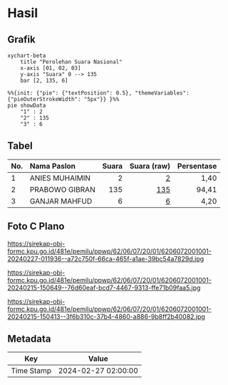 # Hasil

## Grafik

```mermaid
xychart-beta
    title "Perolehan Suara Nasional"
    x-axis [01, 02, 03]
    y-axis "Suara" 0 --> 135
    bar [2, 135, 6]
```

```mermaid
%%{init: {"pie": {"textPosition": 0.5}, "themeVariables": {"pieOuterStrokeWidth": "5px"}} }%%
pie showData
    "1" : 2
    "2" : 135
    "3" : 6
```

## Tabel

| No. | Nama Paslon    | Suara | Suara (raw) | Persentase |
|:--- |:-------------- | -----:| -----------:| ----------:|
| 1   | ANIES MUHAIMIN | 2     | [2][p-1]    | 1,40       |
| 2   | PRABOWO GIBRAN | 135   | [135][p-2]  | 94,41      |
| 3   | GANJAR MAHFUD  | 6     | [6][p-3]    | 4,20       |


[p-1]: https://github.com/gigit-pemilu/pemilu-2024/blob/main/pilpres/hitung-suara/sub/62-kalimantan-tengah/sub/06-katingan/sub/07-marikit/sub/2001-tumbang-mandurei/sub/001-tps/sub/paslon-1.txt
[p-2]: https://github.com/gigit-pemilu/pemilu-2024/blob/main/pilpres/hitung-suara/sub/62-kalimantan-tengah/sub/06-katingan/sub/07-marikit/sub/2001-tumbang-mandurei/sub/001-tps/sub/paslon-2.txt
[p-3]: https://github.com/gigit-pemilu/pemilu-2024/blob/main/pilpres/hitung-suara/sub/62-kalimantan-tengah/sub/06-katingan/sub/07-marikit/sub/2001-tumbang-mandurei/sub/001-tps/sub/paslon-3.txt

## Foto C Plano

https://sirekap-obj-formc.kpu.go.id/481e/pemilu/ppwp/62/06/07/20/01/6206072001001-20240227-011936--a72c750f-66ca-465f-a1ae-39bc54a7829d.jpg

https://sirekap-obj-formc.kpu.go.id/481e/pemilu/ppwp/62/06/07/20/01/6206072001001-20240215-150649--76d60eaf-bcd7-4467-9313-ffe71b09faa5.jpg

https://sirekap-obj-formc.kpu.go.id/481e/pemilu/ppwp/62/06/07/20/01/6206072001001-20240215-150413--3f6b310c-37b4-4860-a886-9b8ff2b40082.jpg


## Metadata

| Key        | Value               |
| ---------- | ------------------- |
| Time Stamp | 2024-02-27 02:00:00 |



